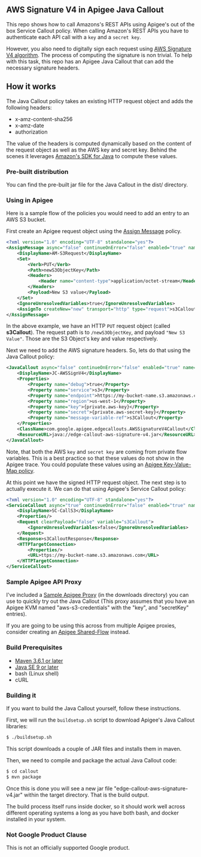 ## AWS Signature V4 in Apigee Java Callout

This repo shows how to call Amazons's REST APIs using Apigee's out of the box Service Callout policy. 
When calling Amazon's REST APIs you have to authenticate each API call with a `key` and a `secret key`.

However, you also need to digitally sign each request using [AWS Signature V4 algorithm](https://docs.aws.amazon.com/general/latest/gr/signature-version-4.html). The process of computing the
signature is non trivial. To help with this task, this repo has an Apigee Java Callout that can add
the necessary signature headers.


## How it works

The Java Callout policy takes an existing HTTP request object and adds the following headers:

* x-amz-content-sha256
* x-amz-date
* authorization

The value of the headers is computed dynamically based on the content of the request object as well as the
AWS key and secret key. Behind the scenes it leverages [Amazon's SDK for Java](https://aws.amazon.com/sdk-for-java/) 
to compute these values.


### Pre-built distribution

You can find the pre-built jar file for the Java Callout in the dist/ directory.


### Using in Apigee

Here is a sample flow of the policies you would need to add an entry to an AWS S3 bucket.

First create an Apigee request object using the [Assign Message](https://docs.apigee.com/api-platform/reference/policies/assign-message-policy) policy.


```xml
<?xml version="1.0" encoding="UTF-8" standalone="yes"?>
<AssignMessage async="false" continueOnError="false" enabled="true" name="AM-S3Request">
    <DisplayName>AM-S3Request</DisplayName>
    <Set>
        <Verb>PUT</Verb>
        <Path>newS3ObjectKey</Path>
        <Headers>
            <Header name="content-type">application/octet-stream</Header>
        </Headers>
        <Payload>New S3 value</Payload>
    </Set>
    <IgnoreUnresolvedVariables>true</IgnoreUnresolvedVariables>
    <AssignTo createNew="new" transport="http" type="request">s3Callout</AssignTo>
</AssignMessage>
```

In the above example, we have an HTTP `PUT` request object (called **s3Callout**). The request path is to `/newS3ObjectKey`, and payload `"New S3 Value"`.
Those are the S3 Object's key and value respectively. 

Next we need to add the AWS signature headers. So, lets do that using the Java Callout policy:

```xml
<JavaCallout async="false" continueOnError="false" enabled="true" name="JC-AWSSignV4">
    <DisplayName>JC-AWSSignV4</DisplayName>
    <Properties>
        <Property name="debug">true</Property>
        <Property name="service">s3</Property>
        <Property name="endpoint">https://my-bucket-name.s3.amazonaws.com</Property>
        <Property name="region">us-west-1</Property>
        <Property name="key">{private.aws-key}</Property>
        <Property name="secret">{private.aws-secret-key}</Property>
        <Property name="message-variable-ref">s3Callout</Property>
    </Properties>
    <ClassName>com.google.apigee.edgecallouts.AWSSignatureV4Callout</ClassName>
    <ResourceURL>java://edge-callout-aws-signature-v4.jar</ResourceURL>
</JavaCallout>
```

Note, that both the AWS `key` and `secret key` are coming from private flow variables. This is a best practice
so that these values do not show in the Apigee trace. You could populate these values using an [Apigee Key-Value-Map
policy](https://docs.apigee.com/api-platform/reference/policies/key-value-map-operations-policy).

At this point we have the signed HTTP request object. The next step is to actually execute it.
We can do that using Apigee's Service Callout policy:

```xml
<?xml version="1.0" encoding="UTF-8" standalone="yes"?>
<ServiceCallout async="true" continueOnError="false" enabled="true" name="SC-CallS3">
    <DisplayName>SC-CallS3</DisplayName>
    <Properties/>
    <Request clearPayload="false" variable="s3Callout">
        <IgnoreUnresolvedVariables>false</IgnoreUnresolvedVariables>
    </Request>
    <Response>s3CalloutResponse</Response>
    <HTTPTargetConnection>
        <Properties/>
        <URL>ttps://my-bucket-name.s3.amazonaws.com</URL>
    </HTTPTargetConnection>
</ServiceCallout>
```


### Sample Apigee API Proxy

I've included a [Sample Apigee Proxy](https://github.com/micovery/apigee-java-callout-aws-signature-v4/raw/master/downloads/apigee-s3-sample-apiproxy.zip) (in the downloads directory) you can use to quickly try out the Java Callout (This proxy assumes that you have an Apigee KVM named "aws-s3-credentials" with the "key", and "secretKey" entries).

If you are going to be using this across from multiple Apigee proxies, consider creating an [Apigee Shared-Flow](https://docs.apigee.com/api-platform/fundamentals/shared-flows) instead.


### Build Prerequisites


  * [Maven 3.6.1 or later](https://maven.apache.org/download.cgi)
  * [Java SE 9 or later](https://www.oracle.com/technetwork/java/javase/downloads/index.html)
  * bash (Linux shell)
  * cURL
  

### Building it


If you want to build the Java Callout yourself, follow these instructions.

First, we will run the `buildsetup.sh` script to download Apigee's Java Callout libraries:

```bash
$ ./buildsetup.sh
```

This script downloads a couple of JAR files and installs them in maven.

Then, we need to compile and package the actual Java Callout code:

```bash
$ cd callout
$ mvn package
```

Once this is done you will see a new jar file  "edge-callout-aws-signature-v4.jar" within the target directory. 
That is the build output.

The build process itself runs inside docker, so it should work well across different operating
systems a long as you have both bash, and docker installed in your system.


### Not Google Product Clause

This is not an officially supported Google product.
